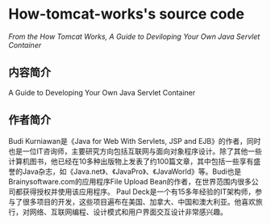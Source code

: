 # How-tomcat-works's source code
*From the How Tomcat Works, A Guide to Deviloping Your Own Java Servlet Container*

## 内容简介
A Guide to Developing Your Own Java Servlet Container

## 作者简介
Budi Kurniawan是《Java for Web With Servlets, JSP and EJB》的作者，同时也是一位IT咨询师，主要研究方向包括互联网与面向对象程序设计。除了其他一些计算机图书，他已经在10多种出版物上发表了约100篇文章，其中包括一些享有盛誉的Java杂志，如《Java.net》、《JavaPro》、《JavaWorld》等。Budi也是Brainysoftware.com的应用程序File Upload Bean的作者，在世界范围内很多公司都获得授权并使用该应用程序。
Paul Deck是一个有15多年经验的IT架构师，参与了很多项目的开发，这些项目遍布在美国、加拿大、中国和澳大利亚。他喜欢旅行，对网络、互联网编程、设计模式和用户界面交互设计非常感兴趣。